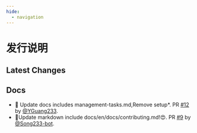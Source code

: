 ```yaml
---
hide:
  - navigation
---
```


# 发行说明

## Latest Changes

## Docs

* 📝 Update docs includes management-tasks.md,Remove setup*. PR [#12](https://github.com/YGuang233/mkdocs_test/pull/12) by [@YGuang233](https://github.com/YGuang233).
* 📝Update markdown include docs/en/docs/contributing.md!😍. PR [#9](https://github.com/YGuang233/mkdocs_test/pull/9) by [@Song233-bot](https://github.com/Song233-bot).
